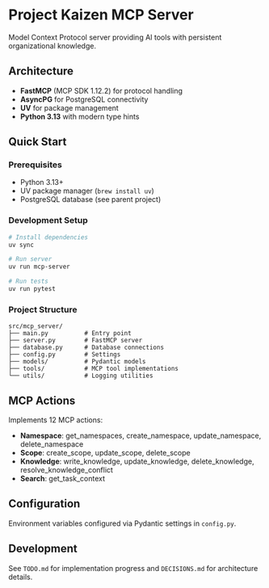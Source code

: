 # Project Kaizen MCP Server

Model Context Protocol server providing AI tools with persistent organizational knowledge.

## Architecture
- **FastMCP** (MCP SDK 1.12.2) for protocol handling
- **AsyncPG** for PostgreSQL connectivity
- **UV** for package management
- **Python 3.13** with modern type hints

## Quick Start

### Prerequisites
- Python 3.13+
- UV package manager (`brew install uv`)
- PostgreSQL database (see parent project)

### Development Setup
```bash
# Install dependencies
uv sync

# Run server
uv run mcp-server

# Run tests
uv run pytest
```

### Project Structure
```
src/mcp_server/
├── main.py          # Entry point
├── server.py        # FastMCP server
├── database.py      # Database connections
├── config.py        # Settings
├── models/          # Pydantic models
├── tools/           # MCP tool implementations
└── utils/           # Logging utilities
```

## MCP Actions
Implements 12 MCP actions:
- **Namespace**: get_namespaces, create_namespace, update_namespace, delete_namespace
- **Scope**: create_scope, update_scope, delete_scope
- **Knowledge**: write_knowledge, update_knowledge, delete_knowledge, resolve_knowledge_conflict
- **Search**: get_task_context

## Configuration
Environment variables configured via Pydantic settings in `config.py`.

## Development
See `TODO.md` for implementation progress and `DECISIONS.md` for architecture details.